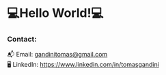 # 💻Hello World!💻

### Contact:

📬 Email: gandinitomas@gmail.com<br />
🖥 LinkedIn: https://www.linkedin.com/in/tomasgandini
